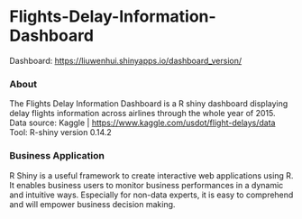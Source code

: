 # Flights-Delay-Information-Dashboard
  Dashboard: https://liuwenhui.shinyapps.io/dashboard_version/

### About

  The Flights Delay Information Dashboard is a R shiny dashboard displaying delay flights information across airlines through the whole year of 2015.<br/>
  Data source: Kaggle | https://www.kaggle.com/usdot/flight-delays/data <br/>
  Tool: R-shiny version 0.14.2
  
### Business Application
  R Shiny is a useful framework to create interactive web applications using R. It enables business users to monitor business performances in a dynamic and intuitive ways. Especially for non-data experts, it is easy to comprehend and will empower business decision making.



